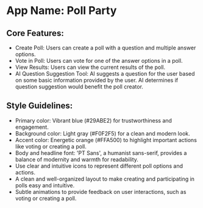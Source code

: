 # **App Name**: Poll Party

## Core Features:

- Create Poll: Users can create a poll with a question and multiple answer options.
- Vote in Poll: Users can vote for one of the answer options in a poll.
- View Results: Users can view the current results of the poll.
- AI Question Suggestion Tool: AI suggests a question for the user based on some basic information provided by the user. AI determines if question suggestion would benefit the poll creator.

## Style Guidelines:

- Primary color: Vibrant blue (#29ABE2) for trustworthiness and engagement.
- Background color: Light gray (#F0F2F5) for a clean and modern look.
- Accent color: Energetic orange (#FFA500) to highlight important actions like voting or creating a poll.
- Body and headline font: 'PT Sans', a humanist sans-serif, provides a balance of modernity and warmth for readability.
- Use clear and intuitive icons to represent different poll options and actions.
- A clean and well-organized layout to make creating and participating in polls easy and intuitive.
- Subtle animations to provide feedback on user interactions, such as voting or creating a poll.